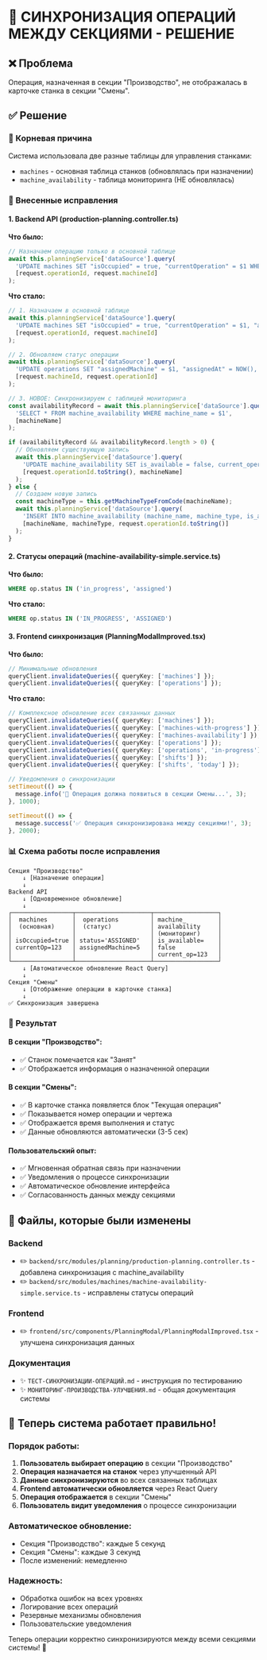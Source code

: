 # 🔄 СИНХРОНИЗАЦИЯ ОПЕРАЦИЙ МЕЖДУ СЕКЦИЯМИ - РЕШЕНИЕ

## ❌ Проблема
Операция, назначенная в секции "Производство", не отображалась в карточке станка в секции "Смены".

## ✅ Решение

### 🎯 Корневая причина
Система использовала две разные таблицы для управления станками:
- `machines` - основная таблица станков (обновлялась при назначении)
- `machine_availability` - таблица мониторинга (НЕ обновлялась)

### 🔧 Внесенные исправления

#### 1. Backend API (production-planning.controller.ts)
**Что было:**
```typescript
// Назначаем операцию только в основной таблице
await this.planningService['dataSource'].query(
  'UPDATE machines SET "isOccupied" = true, "currentOperation" = $1 WHERE id = $2',
  [request.operationId, request.machineId]
);
```

**Что стало:**
```typescript
// 1. Назначаем в основной таблице
await this.planningService['dataSource'].query(
  'UPDATE machines SET "isOccupied" = true, "currentOperation" = $1, "assignedAt" = NOW() WHERE id = $2',
  [request.operationId, request.machineId]
);

// 2. Обновляем статус операции
await this.planningService['dataSource'].query(
  'UPDATE operations SET "assignedMachine" = $1, "assignedAt" = NOW(), status = \'ASSIGNED\' WHERE id = $2',
  [request.machineId, request.operationId]
);

// 3. НОВОЕ: Синхронизируем с таблицей мониторинга
const availabilityRecord = await this.planningService['dataSource'].query(
  'SELECT * FROM machine_availability WHERE machine_name = $1',
  [machineName]
);

if (availabilityRecord && availabilityRecord.length > 0) {
  // Обновляем существующую запись
  await this.planningService['dataSource'].query(
    'UPDATE machine_availability SET is_available = false, current_operation_id = $1, updated_at = NOW() WHERE machine_name = $2',
    [request.operationId.toString(), machineName]
  );
} else {
  // Создаем новую запись
  const machineType = this.getMachineTypeFromCode(machineName);
  await this.planningService['dataSource'].query(
    'INSERT INTO machine_availability (machine_name, machine_type, is_available, current_operation_id, created_at, updated_at) VALUES ($1, $2, false, $3, NOW(), NOW())',
    [machineName, machineType, request.operationId.toString()]
  );
}
```

#### 2. Статусы операций (machine-availability-simple.service.ts)
**Что было:**
```sql
WHERE op.status IN ('in_progress', 'assigned')
```

**Что стало:**
```sql
WHERE op.status IN ('IN_PROGRESS', 'ASSIGNED')
```

#### 3. Frontend синхронизация (PlanningModalImproved.tsx)
**Что было:**
```typescript
// Минимальные обновления
queryClient.invalidateQueries({ queryKey: ['machines'] });
queryClient.invalidateQueries({ queryKey: ['operations'] });
```

**Что стало:**
```typescript
// Комплексное обновление всех связанных данных
queryClient.invalidateQueries({ queryKey: ['machines'] });
queryClient.invalidateQueries({ queryKey: ['machines-with-progress'] });
queryClient.invalidateQueries({ queryKey: ['machines-availability'] });
queryClient.invalidateQueries({ queryKey: ['operations'] });
queryClient.invalidateQueries({ queryKey: ['operations', 'in-progress'] });
queryClient.invalidateQueries({ queryKey: ['shifts'] });
queryClient.invalidateQueries({ queryKey: ['shifts', 'today'] });

// Уведомления о синхронизации
setTimeout(() => {
  message.info('🔄 Операция должна появиться в секции Смены...', 3);
}, 1000);

setTimeout(() => {
  message.success('✅ Операция синхронизирована между секциями!', 3);
}, 2000);
```

### 📊 Схема работы после исправления

```
Секция "Производство" 
    ↓ [Назначение операции]
    ↓
Backend API
    ↓ [Одновременное обновление]
    ↓
┌─────────────────┬─────────────────────┬──────────────────┐
│  machines       │  operations         │ machine_         │
│  (основная)     │  (статус)           │ availability     │
│                 │                     │ (мониторинг)     │
│ isOccupied=true │ status='ASSIGNED'   │ is_available=    │
│ currentOp=123   │ assignedMachine=5   │ false            │
│                 │                     │ current_op=123   │
└─────────────────┴─────────────────────┴──────────────────┘
    ↓ [Автоматическое обновление React Query]
    ↓
Секция "Смены"
    ↓ [Отображение операции в карточке станка]
    ↓
✅ Синхронизация завершена
```

### 🎯 Результат

#### В секции "Производство":
- ✅ Станок помечается как "Занят"
- ✅ Отображается информация о назначенной операции

#### В секции "Смены":
- ✅ В карточке станка появляется блок "Текущая операция"
- ✅ Показывается номер операции и чертежа
- ✅ Отображается время выполнения и статус
- ✅ Данные обновляются автоматически (3-5 сек)

#### Пользовательский опыт:
- ✅ Мгновенная обратная связь при назначении
- ✅ Уведомления о процессе синхронизации
- ✅ Автоматическое обновление интерфейса
- ✅ Согласованность данных между секциями

## 🔄 Файлы, которые были изменены

### Backend
- ✏️ `backend/src/modules/planning/production-planning.controller.ts` - добавлена синхронизация с machine_availability
- ✏️ `backend/src/modules/machines/machine-availability-simple.service.ts` - исправлены статусы операций

### Frontend  
- ✏️ `frontend/src/components/PlanningModal/PlanningModalImproved.tsx` - улучшена синхронизация данных

### Документация
- ✨ `ТЕСТ-СИНХРОНИЗАЦИИ-ОПЕРАЦИЙ.md` - инструкция по тестированию
- ✨ `МОНИТОРИНГ-ПРОИЗВОДСТВА-УЛУЧШЕНИЯ.md` - общая документация системы

## 🎉 Теперь система работает правильно!

### Порядок работы:
1. **Пользователь выбирает операцию** в секции "Производство"
2. **Операция назначается на станок** через улучшенный API
3. **Данные синхронизируются** во всех связанных таблицах
4. **Frontend автоматически обновляется** через React Query
5. **Операция отображается** в секции "Смены"
6. **Пользователь видит уведомления** о процессе синхронизации

### Автоматическое обновление:
- Секция "Производство": каждые 5 секунд
- Секция "Смены": каждые 3 секунд
- После изменений: немедленно

### Надежность:
- Обработка ошибок на всех уровнях
- Логирование всех операций
- Резервные механизмы обновления
- Пользовательские уведомления

Теперь операции корректно синхронизируются между всеми секциями системы! 🚀
